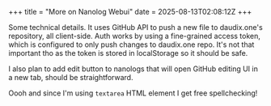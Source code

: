 +++
title = "More on Nanolog Webui"
date = 2025-08-13T02:08:12Z
+++

Some technical details. It uses GitHub API to push a new file to daudix.one's repository, all client-side. Auth works by using a fine-grained access token, which is configured to only push changes to daudix.one repo. It's not that important tho as the token is stored in localStorage so it should be safe.

I also plan to add edit button to nanologs that will open GitHub editing UI in a new tab, should be straightforward.

Oooh and since I'm using `textarea` HTML element I get free spellchecking!
